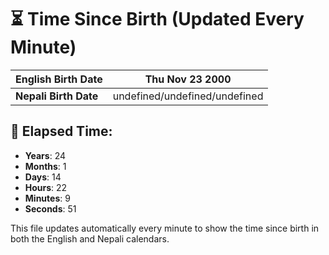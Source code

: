 # ⏳ Time Since Birth (Updated Every Minute)

| **English Birth Date** | Thu Nov 23 2000 |
|------------------------|-------------------------------------|
| **Nepali Birth Date**  | undefined/undefined/undefined                  |

## 📅 Elapsed Time:

- **Years**: 24
- **Months**: 1
- **Days**: 14
- **Hours**: 22
- **Minutes**: 9
- **Seconds**: 51

This file updates automatically every minute to show the time since birth in both the English and Nepali calendars.